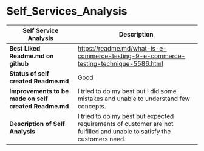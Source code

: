 # Self_Services_Analysis

**Self Service Analysis**	      |**Description**
--------------------------------|----------------------------------
**Best Liked Readme.md on github**	| https://readme.md/what-is-e-commerce-testing-9-e-commerce-testing-technique-5586.html
**Status of self created Readme.md**	|Good
**Improvements to be made on self created Readme.md**	| I tried to do my best but i did some mistakes and unable to understand few concepts.
**Description of Self Analysis**	  | I tried to do my best but expected requirements of customer are not fulfilled and unable to satisfy the customers need.
#
